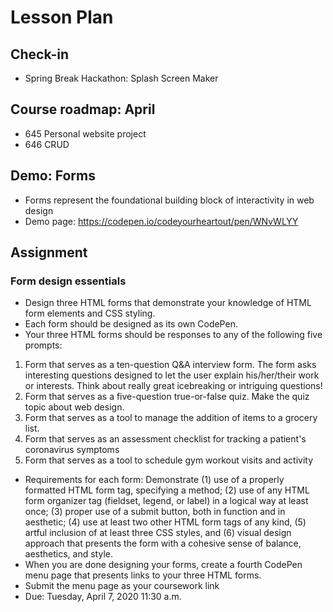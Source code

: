 # Lesson Plan

## Check-in
- Spring Break Hackathon: Splash Screen Maker

## Course roadmap: April
- 645 Personal website project
- 646 CRUD 

## Demo: Forms
- Forms represent the foundational building block of interactivity in web design
- Demo page: https://codepen.io/codeyourheartout/pen/WNvWLYY

## Assignment

### Form design essentials
- Design three HTML forms that demonstrate your knowledge of HTML form elements and CSS styling.
- Each form should be designed as its own CodePen.
- Your three HTML forms should be responses to any of the following five prompts:

1. Form that serves as a ten-question Q&A interview form. The form asks interesting questions designed to let the user explain his/her/their work or interests. Think about really great icebreaking or intriguing questions!
2. Form that serves as a five-question true-or-false quiz. Make the quiz topic about web design.
3. Form that serves as a tool to manage the addition of items to a grocery list.
4. Form that serves as an assessment checklist for tracking a patient's coronavirus symptoms
5. Form that serves as a tool to schedule gym workout visits and activity

- Requirements for each form: Demonstrate (1) use of a properly formatted HTML form tag, specifying a method; (2) use of any HTML form organizer tag (fieldset, legend, or label) in a logical way at least once; (3) proper use of a submit button, both in function and in aesthetic; (4) use at least two other HTML form tags of any kind, (5) artful inclusion of at least three CSS styles, and (6) visual design approach that presents the form with a cohesive sense of balance, aesthetics, and style.
- When you are done designing your forms, create a fourth CodePen menu page that presents links to your three HTML forms.
- Submit the menu page as your coursework link
- Due: Tuesday, April 7, 2020 11:30 a.m.


